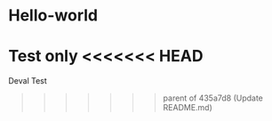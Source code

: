 # Hello-world
Test only
<<<<<<< HEAD
=======
Deval Test
>>>>>>> parent of 435a7d8 (Update README.md)
